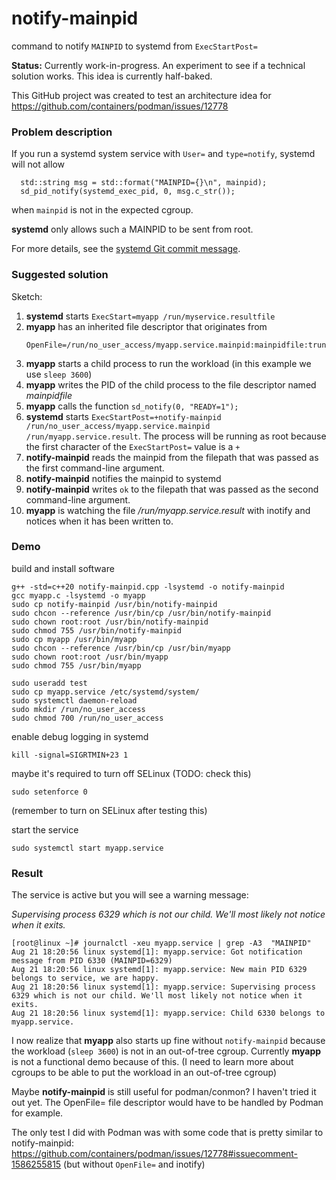 # notify-mainpid
command to notify `MAINPID` to systemd from `ExecStartPost=`

__Status:__ Currently work-in-progress. An experiment to see if a technical solution works.
This idea is currently half-baked.

This GitHub project was created to test an architecture idea for
https://github.com/containers/podman/issues/12778

### Problem description

If you run a systemd system service with `User=` and `type=notify`,
systemd will not allow

```
  std::string msg = std::format("MAINPID={}\n", mainpid);
  sd_pid_notify(systemd_exec_pid, 0, msg.c_str());
```
when `mainpid` is not in the expected cgroup.

__systemd__ only allows such a MAINPID to be sent from root.

For more details, see the [systemd Git commit message](https://github.com/systemd/systemd/commit/db256aab13d8a89d583ecd2bacf0aca87c66effc).

### Suggested solution

Sketch:

1. __systemd__ starts `ExecStart=myapp /run/myservice.resultfile`
2. __myapp__ has an inherited file descriptor that originates from
   ```
   OpenFile=/run/no_user_access/myapp.service.mainpid:mainpidfile:truncate
   ```
3. __myapp__ starts a child process to run the workload (in this example we use `sleep 3600`)
4. __myapp__ writes the PID of the child process to the file descriptor named _mainpidfile_
5. __myapp__ calls the function `sd_notify(0, "READY=1");`
6. __systemd__ starts `ExecStartPost=+notify-mainpid /run/no_user_access/myapp.service.mainpid /run/myapp.service.result`. The process will be running as root because the first character of the `ExecStartPost=` value is a `+`
7. __notify-mainpid__ reads the mainpid from the filepath that was passed as the first command-line argument.
8. __notify-mainpid__ notifies the mainpid to systemd
9. __notify-mainpid__ writes `ok` to the filepath that was passed as the second command-line argument.
10. __myapp__ is watching the file _/run/myapp.service.result_ with inotify and notices when it has been written to.

### Demo

build and install software

```
g++ -std=c++20 notify-mainpid.cpp -lsystemd -o notify-mainpid
gcc myapp.c -lsystemd -o myapp
sudo cp notify-mainpid /usr/bin/notify-mainpid
sudo chcon --reference /usr/bin/cp /usr/bin/notify-mainpid
sudo chown root:root /usr/bin/notify-mainpid
sudo chmod 755 /usr/bin/notify-mainpid
sudo cp myapp /usr/bin/myapp
sudo chcon --reference /usr/bin/cp /usr/bin/myapp
sudo chown root:root /usr/bin/myapp
sudo chmod 755 /usr/bin/myapp
```

```
sudo useradd test
sudo cp myapp.service /etc/systemd/system/
sudo systemctl daemon-reload
sudo mkdir /run/no_user_access
sudo chmod 700 /run/no_user_access
```

enable debug logging in systemd
```
kill -signal=SIGRTMIN+23 1
```

maybe it's required to turn off SELinux (TODO: check this)
```
sudo setenforce 0
```
(remember to turn on SELinux after testing this)

start the service

```
sudo systemctl start myapp.service
```

### Result

The service is active but you will see a warning message:

_Supervising process 6329 which is not our child. We'll most likely not notice when it exits._

```
[root@linux ~]# journalctl -xeu myapp.service | grep -A3  "MAINPID"
Aug 21 18:20:56 linux systemd[1]: myapp.service: Got notification message from PID 6330 (MAINPID=6329)
Aug 21 18:20:56 linux systemd[1]: myapp.service: New main PID 6329 belongs to service, we are happy.
Aug 21 18:20:56 linux systemd[1]: myapp.service: Supervising process 6329 which is not our child. We'll most likely not notice when it exits.
Aug 21 18:20:56 linux systemd[1]: myapp.service: Child 6330 belongs to myapp.service.
```

I now realize that __myapp__  also starts up fine without `notify-mainpid`
because the workload (`sleep 3600`) is not in an out-of-tree cgroup. Currently __myapp__ is not a
functional demo because of this.
(I need to learn more about cgroups to be able to put the workload in an out-of-tree cgroup)

Maybe __notify-mainpid__ is still useful for podman/conmon? I haven't tried it out yet. The OpenFile= file descriptor would have to be handled by Podman for example.

The only test I did with Podman was with some code that is pretty similar to notify-mainpid:
https://github.com/containers/podman/issues/12778#issuecomment-1586255815
(but without `OpenFile=` and inotify)
